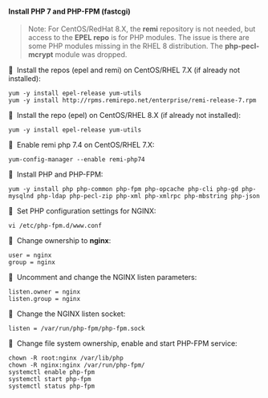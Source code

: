 #### Install PHP 7 and PHP-FPM (fastcgi)

>Note: For CentOS/RedHat 8.X, the **remi** repository is not needed, but access to the **EPEL repo** is for PHP modules. The issue is there are some PHP modules missing in the RHEL 8 distribution. The **php-pecl-mcrypt** module was dropped.

🔴 &nbsp;Install the repos (epel and remi) on CentOS/RHEL 7.X (if already not installed):
```
yum -y install epel-release yum-utils
yum -y install http://rpms.remirepo.net/enterprise/remi-release-7.rpm
```

🔴 &nbsp;Install the repo (epel) on CentOS/RHEL 8.X (if already not installed):
```
yum -y install epel-release yum-utils
```

🔴 &nbsp;Enable remi php 7.4 on CentOS/RHEL 7.X:
```
yum-config-manager --enable remi-php74
```

🔴 &nbsp;Install PHP and PHP-FPM:
```
yum -y install php php-common php-fpm php-opcache php-cli php-gd php-mysqlnd php-ldap php-pecl-zip php-xml php-xmlrpc php-mbstring php-json
```

🔴 &nbsp;Set PHP configuration settings for NGINX:
```
vi /etc/php-fpm.d/www.conf
```

🔴 &nbsp;Change ownership to **nginx**:
```
user = nginx
group = nginx
```

🔴 &nbsp;Uncomment and change the NGINX listen parameters:
```
listen.owner = nginx
listen.group = nginx
```

🔴 &nbsp;Change the  NGINX listen socket:
```
listen = /var/run/php-fpm/php-fpm.sock
```

🔴 &nbsp;Change file system ownership, enable and start PHP-FPM service:
```
chown -R root:nginx /var/lib/php
chown -R nginx:nginx /var/run/php-fpm/
systemctl enable php-fpm
systemctl start php-fpm
systemctl status php-fpm
```
